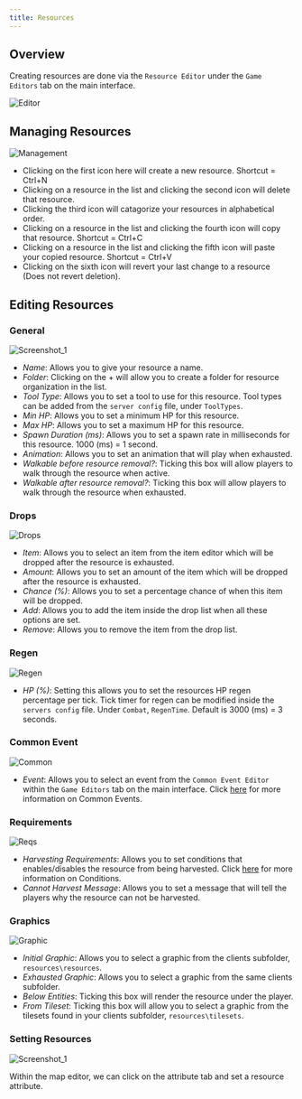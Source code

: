 ```yaml
---
title: Resources
---
```


## Overview

Creating resources are done via the `Resource Editor` under the `Game Editors` tab on the main interface.

![Editor](https://github.com/AscensionGameDev/Intersect-Documentation/assets/72468758/c9929824-60dc-4a52-8fee-37c04f3f50d7)

## Managing Resources

![Management](https://github.com/AscensionGameDev/Intersect-Documentation/assets/72468758/4d8beb8e-7045-413a-8340-22990625cf9e)


- Clicking on the first icon here will create a new resource. Shortcut = Ctrl+N
- Clicking on a resource in the list and clicking the second icon will delete that resource.
- Clicking the third icon will catagorize your resources in alphabetical order.
- Clicking on a resource in the list and clicking the fourth icon will copy that resource. Shortcut = Ctrl+C
- Clicking on a resource in the list and clicking the fifth icon will paste your copied resource. Shortcut = Ctrl+V
- Clicking on the sixth icon will revert your last change to a resource (Does not revert deletion).

## Editing Resources

### General

![Screenshot_1](https://github.com/Richy1111/Intersect-Documentation/assets/72468758/74522b59-d707-4bc3-8416-d653c2ff8e70)

- *Name*: Allows you to give your resource a name.
- *Folder*: Clicking on the + will allow you to create a folder for resource organization in the list.
- *Tool Type*: Allows you to set a tool to use for this resource. Tool types can be added from the `server config` file, under `ToolTypes`.
- *Min HP*: Allows you to set a minimum HP for this resource.
- *Max HP*: Allows you to set a maximum HP for this resource.
- *Spawn Duration (ms)*: Allows you to set a spawn rate in milliseconds for this resource. 1000 (ms) = 1 second.
- *Animation*: Allows you to set an animation that will play when exhausted.
- *Walkable before resource removal?*: Ticking this box will allow players to walk through the resource when active.
- *Walkable after resource removal?*: Ticking this box will allow players to walk through the resource when exhausted.

### Drops

![Drops](https://github.com/AscensionGameDev/Intersect-Documentation/assets/72468758/a86dfd86-0a45-41f2-8ad4-2c12510efd6d)

- *Item*: Allows you to select an item from the item editor which will be dropped after the resource is exhausted.
- *Amount*: Allows you to set an amount of the item which will be dropped after the resource is exhausted.
- *Chance (%)*: Allows you to set a percentage chance of when this item will be dropped.
- *Add*: Allows you to add the item inside the drop list when all these options are set.
- *Remove*: Allows you to remove the item from the drop list.

### Regen

![Regen](https://github.com/AscensionGameDev/Intersect-Documentation/assets/72468758/c889a014-c8b2-4077-be2d-81decfed5774)


- *HP (%)*: Setting this allows you to set the resources HP regen percentage per tick. Tick timer for regen can be modified inside the `servers config` file. Under `Combat`, `RegenTime`. Default is 3000 (ms) = 3 seconds.

### Common Event

![Common](https://github.com/AscensionGameDev/Intersect-Documentation/assets/72468758/01edfeb7-09a0-44c3-8197-6373d340fe96)

- *Event*: Allows you to select an event from the `Common Event Editor` within the `Game Editors` tab on the main interface. Click [here](../events/common.md) for more information on Common Events.

### Requirements

![Reqs](https://github.com/AscensionGameDev/Intersect-Documentation/assets/72468758/348d224f-66cc-4ff1-9094-0f454fef89d1)

- *Harvesting Requirements*: Allows you to set conditions that enables/disables the resource from being harvested. Click [here](./conditions.md) for more information on Conditions.
- *Cannot Harvest Message*: Allows you to set a message that will tell the players why the resource can not be harvested.

### Graphics

![Graphic](https://github.com/AscensionGameDev/Intersect-Documentation/assets/72468758/467a5831-d51a-4d70-b21b-a04220fa1e59)

- *Initial Graphic*: Allows you to select a graphic from the clients subfolder, `resources\resources`.
- *Exhausted Graphic*: Allows you to select a graphic from the same clients subfolder.
- *Below Entities*: Ticking this box will render the resource under the player.
- *From Tileset*: Ticking this box will allow you to select a graphic from the tilesets found in your clients subfolder, `resources\tilesets`.

### Setting Resources

![Screenshot_1](https://github.com/Richy1111/Intersect-Documentation/assets/72468758/9ededdb2-1b74-4c97-ae7f-0b2bfb6ff38d)

Within the map editor, we can click on the attribute tab and set a resource attribute.
